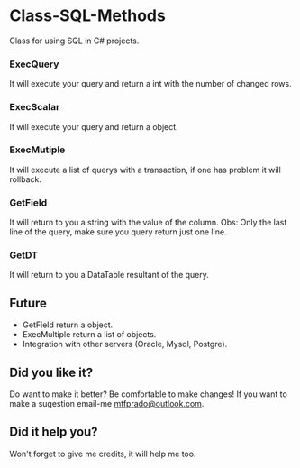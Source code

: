 # Class-SQL-Methods

Class for using SQL in C# projects.

### ExecQuery

It will execute your query and return a int with the number of changed rows.

### ExecScalar

It will execute your query and return a object.

### ExecMutiple

It will execute a list of querys with a transaction, if one has problem it will rollback.

### GetField

It will return to you a string with the value of the column. 
Obs: Only the last line of the query, make sure you query return just one line. 

### GetDT

It will return to you a DataTable resultant of the query.

## Future

* GetField return a object.
* ExecMultiple return a list of objects.
* Integration with other servers (Oracle, Mysql, Postgre).

## Did you like it?

Do want to make it better? Be comfortable to make changes!
If you want to make a sugestion email-me mtfprado@outlook.com.

## Did it help you?

Won't forget to give me credits, it will help me too.